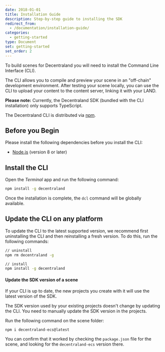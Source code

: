 ```yaml
---
date: 2018-01-01
title: Installation Guide
description: Step-by-step guide to installing the SDK
redirect_from:
  - /documentation/installation-guide/
categories:
  - getting-started
type: Document
set: getting-started
set_order: 2
---
```


To build scenes for Decentraland you will need to install the Command Line Interface (CLI).

The CLI allows you to compile and preview your scene in an "off-chain" development environment. After testing your scene locally, you can use the CLI to upload your content to the content server, linking it with your LAND.

**Please note:** Currently, the Decentraland SDK (bundled with the CLI installation) only supports TypeScript.

The Decentraland CLI is distributed via [npm](https://www.npmjs.com/get-npm?utm_source=house&utm_medium=homepage&utm_campaign=free%20orgs&utm_term=Install%20npm).

## Before you Begin

Please install the following dependencies before you install the CLI:

- [Node.js](nodejs.org) (version 8 or later)

## Install the CLI

Open the _Terminal_ app and run the following command:

```bash
npm install -g decentraland
```

Once the installation is complete, the `dcl` command will be globally available.


## Update the CLI on any platform

To update the CLI to the latest supported version, we recommend first uninstalling the CLI and then reinstalling a fresh version. To do this, run the following commands:

```bash
// uninstall
npm rm decentraland -g

// install
npm install -g decentraland
```

#### Update the SDK version of a scene

If your CLI is up to date, the new projects you create with it will use the latest version of the SDK.

The SDK version used by your existing projects doesn't change by updating the CLI. You need to manually update the SDK version in the projects.

Run the following command on the scene folder:

```bash
npm i decentraland-ecs@latest
```

You can confirm that it worked by checking the `package.json` file for the scene, and looking for the `decentraland-ecs` version there.

<!--


To update the version of the Decentraland SDK used by a project:

1.  Open the file `package.json` in the project folder.
2.  In this file, look for the field `decentraland-ecs`:

    * If the value is `latest`, keep it.
    * If the version points to a number or a build that isn't the latest version of the SDK, change it to `latest`.
    * If you can't find the field `decentraland-ecs`, but do find the field `decentraland-api`, then your project is written with a deprecated version that's older than `5.0`. Create a new project with the CLI and [migrate the content manually](https://decentraland.org/blog/tutorials/sdk-migration/) to it.

3. Delete the file `package-lock.json` and the folder `node-modules` from the project.
4. Run the scene preview with `dcl start`. All the dependencies should be automatically reinstalled, according to the versions listed in `package.json`.





#### Optional: Install Git

Mac OS and linux-based machines should have git installed by default, these steps should only be relevant to Windows based machines.

1.  Download [git](https://git-scm.com/download/win) (you'll likely want the 64-bit Windows version)
2.  The installation process will prompt you to choose severla options, we recommend the following:
	1.  Install **git bash**
	2.  For default text editor, select **Use the Nano editor by default**
	3.  For path environment, select **Use Git from the Windows Command Prompt**
	4.  For SSH executable, select **Use OpenSSH**
	5.  For HTTPS transport backend, select **Use the OpenSSL library**
	6.  For line ending conversions, select **Checkout Windows-style, commit Unix-style line endings**
	7.  For the terminal emulator to use with Git Bash select **Use MinTTY**
	8.  On the final installation screen select the following options
		- **Enable file system caching**
		- **Enable Git Credential Manager**
		- **Enable symbolic links**

-->